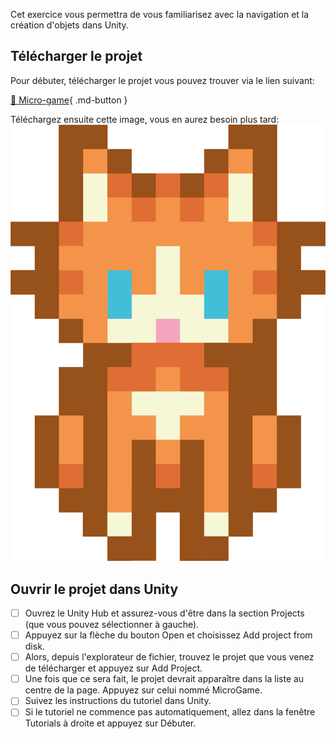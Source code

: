 
Cet exercice vous permettra de vous familiarisez avec la navigation et la création d'objets dans Unity.   


      

## Télécharger le projet

Pour débuter, télécharger le projet vous pouvez trouver via le lien suivant:    

[📁 Micro-game](https://cmontmorency365-my.sharepoint.com/:f:/g/personal/lora_boisvert_cmontmorency_qc_ca/EkCzBYoXwONMrTIsORjtMfIB6ilPKiFSz7Su7kiIdV3nbw?e=EZbO3E){ .md-button }   <br>

Téléchargez ensuite cette image, vous en aurez besoin plus tard:    
![chat](../images/Chat.png)

      

## Ouvrir le projet dans Unity

- [ ] Ouvrez le Unity Hub et assurez-vous d'être dans la section Projects (que vous pouvez sélectionner à gauche).
- [ ] Appuyez sur la flèche du bouton Open et choisissez Add project from disk.
- [ ] Alors, depuis l'explorateur de fichier, trouvez le projet que vous venez de télécharger et appuyez sur Add Project.
- [ ] Une fois que ce sera fait, le projet devrait apparaître dans la liste au centre de la page. Appuyez sur celui nommé MicroGame.
- [ ] Suivez les instructions du tutoriel dans Unity.
- [ ] Si le tutoriel ne commence pas automatiquement, allez dans la fenêtre Tutorials à droite et appuyez sur Débuter. 
